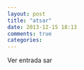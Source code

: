 ```yaml
---
layout: post
title: "atsar"
date: 2013-12-15 18:13
comments: true
categories: 
---
```

Ver entrada sar

